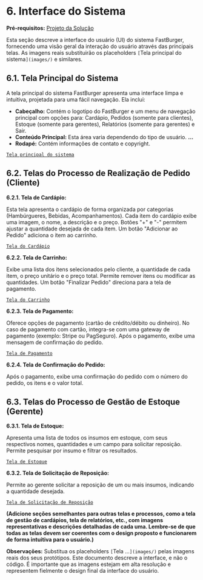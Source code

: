 # 6. Interface do Sistema

**Pré-requisitos:** [Projeto da Solução](4-Projeto-Solucao.md)

Esta seção descreve a interface do usuário (UI) do sistema FastBurger, fornecendo uma visão geral da interação do usuário através das principais telas.  As imagens reais substituirão os placeholders `[`Tela principal do sistema`](images/)` e similares.


## 6.1. Tela Principal do Sistema

A tela principal do sistema FastBurger apresenta uma interface limpa e intuitiva, projetada para uma fácil navegação.  Ela inclui:

* **Cabeçalho:**  Contém o logotipo do FastBurger e um menu de navegação principal com opções para: Cardápio, Pedidos (somente para clientes), Estoque (somente para gerentes), Relatórios (somente para gerentes) e Sair.
* **Conteúdo Principal:**  Esta área varia dependendo do tipo de usuário. **...**
* **Rodapé:**  Contém informações de contato e copyright.


[`Tela principal do sistema`](images/tela_principal.png)


## 6.2. Telas do Processo de Realização de Pedido (Cliente)

**6.2.1. Tela de Cardápio:**

Esta tela apresenta o cardápio de forma organizada por categorias (Hambúrgueres, Bebidas, Acompanhamentos). Cada item do cardápio exibe uma imagem, o nome, a descrição e o preço.  Botões "+" e "-" permitem ajustar a quantidade desejada de cada item. Um botão "Adicionar ao Pedido" adiciona o item ao carrinho.

[`Tela do Cardápio`](images/tela_cardapio.png)

**6.2.2. Tela de Carrinho:**

Exibe uma lista dos itens selecionados pelo cliente, a quantidade de cada item, o preço unitário e o preço total.  Permite remover itens ou modificar as quantidades.  Um botão "Finalizar Pedido" direciona para a tela de pagamento.

[`Tela do Carrinho`](images/tela_carrinho.png)

**6.2.3. Tela de Pagamento:**

Oferece opções de pagamento (cartão de crédito/débito ou dinheiro).  No caso de pagamento com cartão, integra-se com uma gateway de pagamento (exemplo: Stripe ou PagSeguro).  Após o pagamento, exibe uma mensagem de confirmação do pedido.

[`Tela de Pagamento`](images/tela_pagamento.png)

**6.2.4. Tela de Confirmação do Pedido:**

Após o pagamento, exibe uma confirmação do pedido com o número do pedido, os itens e o valor total.


## 6.3. Telas do Processo de Gestão de Estoque (Gerente)

**6.3.1. Tela de Estoque:**

Apresenta uma lista de todos os insumos em estoque, com seus respectivos nomes, quantidades e um campo para solicitar reposição.  Permite pesquisar por insumo e filtrar os resultados.

[`Tela de Estoque`](images/tela_estoque.png)

**6.3.2. Tela de Solicitação de Reposição:**

Permite ao gerente solicitar a reposição de um ou mais insumos, indicando a quantidade desejada.

[`Tela de Solicitação de Reposição`](images/tela_reposicao.png)


**(Adicione seções semelhantes para outras telas e processos, como a tela de gestão de cardápios, tela de relatórios, etc., com imagens representativas e descrições detalhadas de cada uma.  Lembre-se de que todas as telas devem ser coerentes com o design proposto e funcionarem de forma intuitiva para o usuário.)**

**Observações:**  Substitua os placeholders `[`Tela ...`](images/)` pelas imagens reais dos seus protótipos.  Este documento descreve a interface, e não o código.  É importante que as imagens estejam em alta resolução e representem fielmente o design final da interface do usuário.
